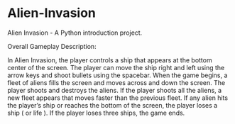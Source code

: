 # Alien-Invasion

Alien Invasion  - A Python introduction project.

Overall Gameplay Description:


In Alien Invasion, the player controls a ship that appears at the bottom center of the screen.  The player can move the ship right and left using the arrow keys and shoot bullets using the spacebar.  When the game begins, a fleet of aliens fills the screen and moves across and down the screen.  The player shoots and destroys the aliens.  If the player shoots all the aliens, a new fleet appears that moves faster than the previous fleet.  If any alien hits the player’s ship or reaches the bottom of the screen, the player loses a ship ( or life ).  If the player loses three ships, the game ends.